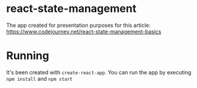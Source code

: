 # react-state-management

The app created for presentation purposes for this article: https://www.codejourney.net/react-state-management-basics

# Running

It's been created with `create-react-app`. You can run the app by executing `npm install` and `npm start`
